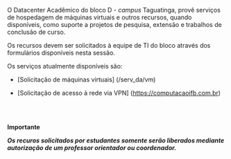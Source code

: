 
O Datacenter Acadêmico do bloco D - *campus* Taguatinga, provê serviços de hospedagem de máquinas virtuais e outros recursos, quando disponíveis, como suporte a projetos de pesquisa, extensão e trabalhos de conclusão de curso.

Os recursos devem ser solicitados à equipe de TI do bloco através dos formulários disponíveis nesta sessão.

Os serviços atualmente disponíveis são:

* [Solicitação de máquinas virtuais] (/serv_da/vm)

* [Solicitação de acesso à rede via VPN] (https://computacaoifb.com.br)


<br>
<br>

**Importante**

***Os recuros solicitados por estudantes somente serão liberados mediante autorização de um professor orientador ou coordenador.***
